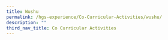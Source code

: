 ```yaml
---
title: Wushu
permalink: /hgs-experience/Co-Curricular-Activities/wushu/
description: ""
third_nav_title: Co Curricular Activities
---
```

